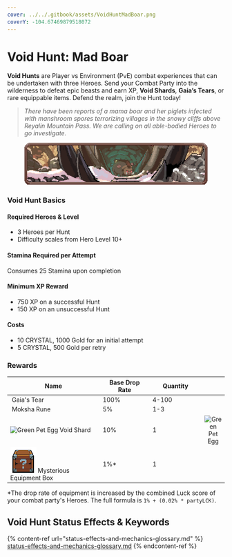 ```yaml
---
cover: ../../.gitbook/assets/VoidHuntMadBoar.png
coverY: -104.67469879518072
---
```


# Void Hunt: Mad Boar

**Void Hunts** are Player vs Environment (PvE) combat experiences that can be undertaken with three Heroes. Send your Combat Party into the wilderness to defeat epic beasts and earn XP, **Void Shards**, **Gaia’s Tears**, or rare equippable items. Defend the realm, join the Hunt today!

> _There have been reports of a mama boar and her piglets infected with manshroom spores terrorizing villages in the snowy cliffs above Reyalin Mountain Pass. We are calling on all able-bodied Heroes to go investigate._

<figure><img src="../../.gitbook/assets/image (2).png" alt=""><figcaption></figcaption></figure>

### Void Hunt Basics

#### Required Heroes & Level

* 3 Heroes per Hunt
* Difficulty scales from Hero Level 10+

#### Stamina Required per Attempt

Consumes 25 Stamina upon completion

#### Minimum XP Reward

* 750 XP on a successful Hunt
* 150 XP on an unsuccessful Hunt

#### Costs

* 10 CRYSTAL, 1000 Gold for an initial attempt
* 5 CRYSTAL, 500 Gold per retry

### Rewards

<table><thead><tr><th width="372.44245696361145">Name</th><th width="184">Base Drop Rate</th><th width="170">Quantity</th><th data-hidden align="center"></th></tr></thead><tbody><tr><td><img src="https://defi-kingdoms.b-cdn.net/art-assets/items/gaias-tear.png" alt="" data-size="original"> Gaia's Tear</td><td>100%</td><td>4-100</td><td align="center"></td></tr><tr><td><img src="https://defi-kingdoms.b-cdn.net/art-assets/items/moksha-rune.gif" alt="" data-size="original"> Moksha Rune</td><td>5%</td><td>1-3</td><td align="center"></td></tr><tr><td><img src="https://defi-kingdoms.b-cdn.net/art-assets/items/void.gif" alt="Green Pet Egg"> Void Shard</td><td>10%</td><td>1</td><td align="center"><img src="https://defi-kingdoms.b-cdn.net/art-assets/items/pet-egg-green.png" alt="Green Pet Egg"></td></tr><tr><td><img src="../../.gitbook/assets/equipment_box_small.gif" alt="" data-size="original"> Mysterious Equipment Box</td><td>1%*</td><td>1</td><td align="center"></td></tr></tbody></table>

\*The drop rate of equipment is increased by the combined Luck score of your combat party's Heroes. The full formula is `1% + (0.02% * partyLCK)`.

## Void Hunt Status Effects & Keywords

{% content-ref url="status-effects-and-mechanics-glossary.md" %}
[status-effects-and-mechanics-glossary.md](status-effects-and-mechanics-glossary.md)
{% endcontent-ref %}
